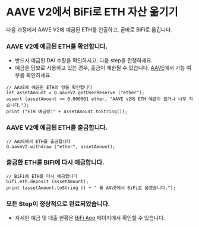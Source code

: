 ```meta-Currency
```

# AAVE V2에서 BiFi로 ETH 자산 옮기기

다음 과정에서 AAVE V2에 예금된 ETH를 인출하고, 곧바로 BiFi로 옮깁니다.

### AAVE V2에 예금된 ETH를 확인합니다.

- 반드시 예금된 DAI 수량을 확인하시고, 다음 step을 진행하세요.
- 예금을 담보로 사용하고 있는 경우, 출금이 제한될 수 있습니다. [AAVE](https://app.aave.com/#/dashboard)에서 가능 여부를 확인하세요.

```output-Dynamic
// AAVE에 예금된 ETH의 양을 확인합니다
let assetAmount = Q.aaveV2.getUserReserve ("ether");
assert (assetAmount >= 0.000001 ether, "AAVE v2에 ETH 예금이 없거나 너무 작습니다.");
print ("ETH 예금량:" + assetAmount.toString());
```

### AAVE V2에 예금된 ETH를 출금합니다.

```taster
// AAVE에서 ETH를 출금합니다
Q.aaveV2.withdraw ("ether", assetAmount);
```

### 출금한 ETH를 BiFi에 다시 예금합니다.

```taster
// BiFi에 ETH를 다시 예금합니다
bifi.eth.deposit (assetAmount);
print (assetAmount.toString () + " 를 AAVE에서 BiFi로 옮겼습니다.");
```

### 모든 Step이 정상적으로 완료되었습니다.

- 자세한 예금 및 대출 현황은 [BiFi App](https://app.bifi.finance/) 페이지에서 확인할 수 있습니다.
